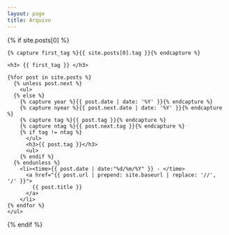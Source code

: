 ```yaml
---
layout: page
title: Arquivo
---
```


<section>
  {% if site.posts[0] %}

    {% capture first_tag %}{{ site.posts[0].tag }}{% endcapture %}

    <h3> {{ first_tag }} </h3>

    {%for post in site.posts %}
      {% unless post.next %}
        <ul>
      {% else %}
        {% capture year %}{{ post.date | date: '%Y' }}{% endcapture %}
        {% capture nyear %}{{ post.next.date | date: '%Y' }}{% endcapture %}
        {% capture tag %}{{ post.tag }}{% endcapture %}
        {% capture ntag %}{{ post.next.tag }}{% endcapture %}
        {% if tag != ntag %}
          </ul>
          <h3>{{ post.tag }}</h3>
          <ul>
        {% endif %}
      {% endunless %}
        <li><time>{{ post.date | date:"%d/%m/%Y" }} - </time>
          <a href="{{ post.url | prepend: site.baseurl | replace: '//', '/' }}">
            {{ post.title }}
          </a>
        </li>
    {% endfor %}
    </ul>

  {% endif %}
</section>